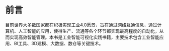 # 前言

目前世界大多数国家都在积极实现工业4.0愿景，旨在通过网络互通信息，通过计算机、人工智能的应用，使得生产、流通等各个环节都实现最高程度的自动化，从而实现高效智能管理。本书是工业智能可视化实践书籍，主要技术包含工业智能应用、BI工具、3D建模、大数据、数仓等关键技术。

